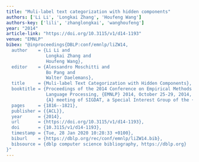 ```yaml
---
title: "Muli-label text categorization with hidden components"
authors: ['Li Li', 'Longkai Zhang', 'Houfeng Wang']
authors-key: ['lili', 'zhanglongkai', 'wanghoufeng']
year: "2014"
article-link: "https://doi.org/10.3115/v1/d14-1193"
venue: "EMNLP"
bibex: "@inproceedings{DBLP:conf/emnlp/liZW14,
  author    = {Li Li and
               Longkai Zhang and
               Houfeng Wang},
  editor    = {Alessandro Moschitti and
               Bo Pang and
               Walter Daelemans},
  title     = {Muli-label Text Categorization with Hidden Components},
  booktitle = {Proceedings of the 2014 Conference on Empirical Methods in Natural
               Language Processing, {EMNLP} 2014, October 25-29, 2014, Doha, Qatar,
               {A} meeting of SIGDAT, a Special Interest Group of the {ACL}},
  pages     = {1816--1821},
  publisher = {{ACL}},
  year      = {2014},
  url       = {https://doi.org/10.3115/v1/d14-1193},
  doi       = {10.3115/v1/d14-1193},
  timestamp = {Tue, 28 Jan 2020 10:28:33 +0100},
  biburl    = {https://dblp.org/rec/conf/emnlp/liZW14.bib},
  bibsource = {dblp computer science bibliography, https://dblp.org}
}"
---
```


